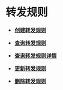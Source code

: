 # 转发规则<a name="zh-cn_topic_0116649232"></a>

-   **[创建转发规则](创建转发规则-5.md)**  

-   **[查询转发规则](查询转发规则.md)**  

-   **[查询转发规则详情](查询转发规则详情.md)**  

-   **[更新转发规则](更新转发规则.md)**  

-   **[删除转发规则](删除转发规则.md)**  


